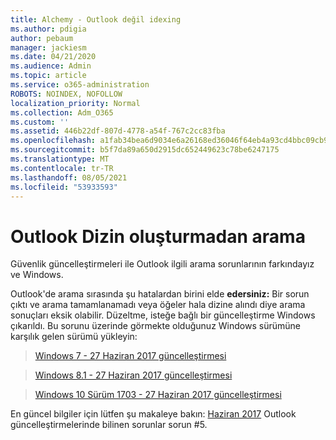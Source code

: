 ```yaml
---
title: Alchemy - Outlook değil idexing
ms.author: pdigia
author: pebaum
manager: jackiesm
ms.date: 04/21/2020
ms.audience: Admin
ms.topic: article
ms.service: o365-administration
ROBOTS: NOINDEX, NOFOLLOW
localization_priority: Normal
ms.collection: Adm_O365
ms.custom: ''
ms.assetid: 446b22df-807d-4778-a54f-767c2cc83fba
ms.openlocfilehash: a1fab34bea6d9034e6a26168ed36046f64eb4a93cd4bbc09cb94a60c85f5585d
ms.sourcegitcommit: b5f7da89a650d2915dc652449623c78be6247175
ms.translationtype: MT
ms.contentlocale: tr-TR
ms.lasthandoff: 08/05/2021
ms.locfileid: "53933593"
---
```

# <a name="outlook-search-not-indexing"></a>Outlook Dizin oluşturmadan arama

Güvenlik güncelleştirmeleri ile Outlook ilgili arama sorunlarının farkındayız ve Windows.
  
Outlook'de arama sırasında şu hatalardan birini elde  **edersiniz:** Bir sorun çıktı ve arama tamamlanamadı veya öğeler hala dizine alındı diye arama sonuçları eksik olabilir. Düzeltme, isteğe bağlı bir güncelleştirme Windows çıkarıldı. Bu sorunu üzerinde görmekte olduğunuz Windows sürümüne karşılık gelen sürümü yükleyin: 
  
> [Windows 7 - 27 Haziran 2017 güncelleştirmesi](https://support.microsoft.com/topic/june-27-2017-kb4022168-preview-of-monthly-rollup-b8e847d5-3b84-367e-4dcb-cc7a25f06d40)
    
> [Windows 8.1 - 27 Haziran 2017 güncelleştirmesi](https://support.microsoft.com/topic/june-27-2017-kb4022720-preview-of-monthly-rollup-b98970bb-6f11-46c3-8681-a6b85d5d8eb4)
    
> [Windows 10 Sürüm 1703 - 27 Haziran 2017 güncelleştirmesi](https://support.microsoft.com/topic/compatibility-update-for-upgrading-to-windows-10-version-1703-june-27-2017-32a45f84-19d8-2535-029c-d083b5f6765e)
    
En güncel bilgiler için lütfen şu makaleye bakın: [Haziran 2017](https://support.office.com/article/Outlook-known-issues-in-the-June-2017-security-updates-3F6DBFFD-8505-492D-B19F-B3B89369ED9B.aspx) Outlook güncelleştirmelerinde bilinen sorunlar sorun #5. 
  

